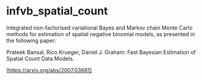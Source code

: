# infvb_spatial_count
Integrated non-factorised variational Bayes and Markov chain Monte Carlo methods for estimation of spatial negative binomial models, as presented in the following paper:

Prateek Bansal, Rico Krueger, Daniel J. Graham: Fast Bayesian Estimation of Spatial Count Data Models.

[https://arxiv.org/abs/2007.03681]
